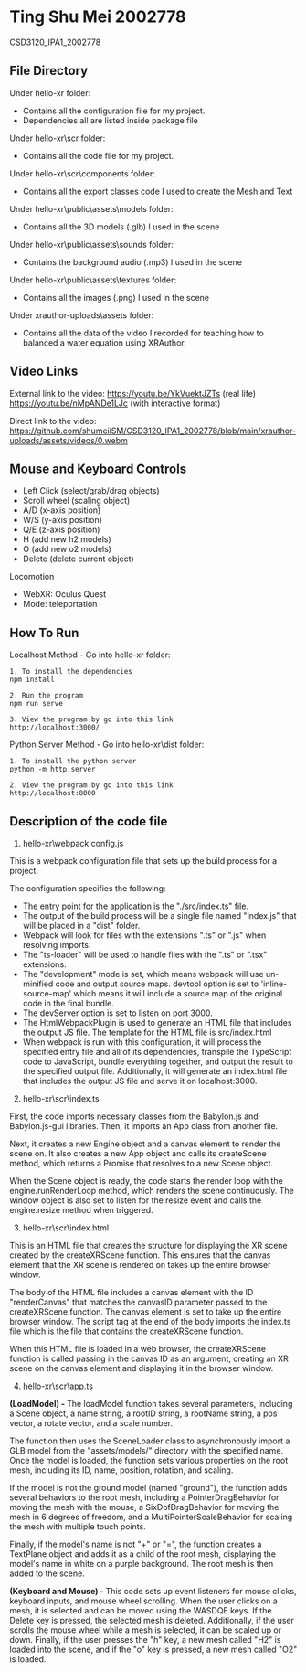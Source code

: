 # Ting Shu Mei 2002778
CSD3120_IPA1_2002778

## File Directory

Under hello-xr folder:
- Contains all the configuration file for my project. 
- Dependencies all are listed inside package file

Under hello-xr\scr folder:
- Contains all the code file for my project.

Under hello-xr\scr\components folder:
- Contains all the export classes code I used to create the Mesh and Text

Under hello-xr\public\assets\models folder:
- Contains all the 3D models (.glb) I used in the scene

Under hello-xr\public\assets\sounds folder:
- Contains the background audio (.mp3) I used in the scene

Under hello-xr\public\assets\textures folder:
- Contains all the images (.png) I used in the scene

Under xrauthor-uploads\assets folder:
- Contains all the data of the video I recorded for teaching how to balanced a water equation using XRAuthor.

## Video Links
External link to the video:
https://youtu.be/YkVuektJZTs (real life)
https://youtu.be/nMpANDe1LJc (with interactive format)

Direct link to the video:
https://github.com/shumeiiSM/CSD3120_IPA1_2002778/blob/main/xrauthor-uploads/assets/videos/0.webm


## Mouse and Keyboard Controls
- Left Click (select/grab/drag objects)
- Scroll wheel (scaling object)
- A/D (x-axis position)
- W/S (y-axis position)
- Q/E (z-axis position)
- H (add new h2 models)
- O (add new o2 models)
- Delete (delete current object)

Locomotion
- WebXR: Oculus Quest
- Mode: teleportation

## How To Run

Localhost Method - Go into hello-xr folder:
```
1. To install the dependencies
npm install

2. Run the program
npm run serve

3. View the program by go into this link
http://localhost:3000/
```

Python Server Method - Go into hello-xr\dist folder:
```
1. To install the python server
python -m http.server

2. View the program by go into this link
http://localhost:8000
```

## Description of the code file

1. hello-xr\webpack.config.js

This is a webpack configuration file that sets up the build process for a project.

The configuration specifies the following:
- The entry point for the application is the "./src/index.ts" file.
- The output of the build process will be a single file named "index.js" that will be placed in a "dist" folder.
- Webpack will look for files with the extensions ".ts" or ".js" when resolving imports.
- The "ts-loader" will be used to handle files with the ".ts" or ".tsx" extensions.
- The "development" mode is set, which means webpack will use un-minified code and output source maps.
devtool option is set to 'inline-source-map' which means it will include a source map of the original code in the final bundle.
- The devServer option is set to listen on port 3000.
- The HtmlWebpackPlugin is used to generate an HTML file that includes the output JS file. The template for the HTML file is src/index.html
- When webpack is run with this configuration, it will process the specified entry file and all of its dependencies, transpile the TypeScript code to JavaScript, bundle everything together, and output the result to the specified output file. Additionally, it will generate an index.html file that includes the output JS file and serve it on localhost:3000.


2. hello-xr\scr\index.ts

First, the code imports necessary classes from the Babylon.js and Babylon.js-gui libraries. Then, it imports an App class from another file.

Next, it creates a new Engine object and a canvas element to render the scene on. It also creates a new App object and calls its createScene method, which returns a Promise that resolves to a new Scene object.

When the Scene object is ready, the code starts the render loop with the engine.runRenderLoop method, which renders the scene continuously. The window object is also set to listen for the resize event and calls the engine.resize method when triggered.


3. hello-xr\scr\index.html

This is an HTML file that creates the structure for displaying the XR scene created by the createXRScene function.
This ensures that the canvas element that the XR scene is rendered on takes up the entire browser window.

The body of the HTML file includes a canvas element with the ID "renderCanvas" that matches the canvasID parameter passed to the createXRScene function. The canvas element is set to take up the entire browser window. The script tag at the end of the body imports the index.ts file which is the file that contains the createXRScene function.

When this HTML file is loaded in a web browser, the createXRScene function is called passing in the canvas ID as an argument, creating an XR scene on the canvas element and displaying it in the browser window.

4. hello-xr\scr\app.ts

<b>(LoadModel) - </b>
The loadModel function takes several parameters, including a Scene object, a name string, a rootID string, a rootName string, a pos vector, a rotate vector, and a scale number.

The function then uses the SceneLoader class to asynchronously import a GLB model from the "assets/models/" directory with the specified name. Once the model is loaded, the function sets various properties on the root mesh, including its ID, name, position, rotation, and scaling.

If the model is not the ground model (named "ground"), the function adds several behaviors to the root mesh, including a PointerDragBehavior for moving the mesh with the mouse, a SixDofDragBehavior for moving the mesh in 6 degrees of freedom, and a MultiPointerScaleBehavior for scaling the mesh with multiple touch points.

Finally, if the model's name is not "+" or "=", the function creates a TextPlane object and adds it as a child of the root mesh, displaying the model's name in white on a purple background. The root mesh is then added to the scene.

<b>(Keyboard and Mouse) - </b>
This code sets up event listeners for mouse clicks, keyboard inputs, and mouse wheel scrolling. When the user clicks on a mesh, it is selected and can be moved using the WASDQE keys. If the Delete key is pressed, the selected mesh is deleted. Additionally, if the user scrolls the mouse wheel while a mesh is selected, it can be scaled up or down. Finally, if the user presses the "h" key, a new mesh called "H2" is loaded into the scene, and if the "o" key is pressed, a new mesh called "O2" is loaded.
